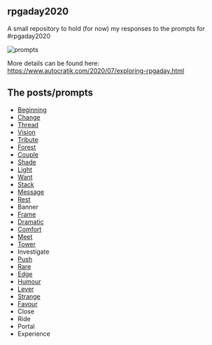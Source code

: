 ## rpgaday2020

A small repository to hold (for now) my responses to the prompts for #rpgaday2020

![prompts](https://1.bp.blogspot.com/-Vv_YRBzsd_c/Xvn1K7yWZkI/AAAAAAAADeI/lgtXWzEWiTQd1kb_nc8BhKL6Kvbel9T0wCPcBGAYYCw/w625-h625/RPGaDAY2020modified.png)

More details can be found here: https://www.autocratik.com/2020/07/exploring-rpgaday.html

## The posts/prompts

* [Beginning](01-beginning-DO.md)
* [Change](02-change-DO.md)
* [Thread](03-thread-DO.md)   
* [Vision](04-vision-DO.md)
* [Tribute](05-tribute-DO.md)
* [Forest](06-forest-DO.md)
* [Couple](07-couple-DO.md)
* [Shade](08-shade-DO.md)
* [Light](09-light-DO.md)
* [Want](10-want-DO.md)
* [Stack](11-stack-DO.md)
* [Message](12-message-DO.md)
* [Rest](13-rest-DO.md)
* Banner
* [Frame](15-frame-DO.md)
* [Dramatic](16-dramatic-DO.md)
* [Comfort](17-comfort-DO.md)   
* [Meet](18-meet-DO.md)
* [Tower](19-tower-DO.md)
* Investigate 
* [Push](21-push-DO.md)
* [Rare](22-rare-DO.md)
* [Edge](23-edge-DO.md)
* [Humour](24-humor-DO.md)
* [Lever](25-lever-DO.md)
* [Strange](26-strange-DO.md)
* [Favour](27-favor-DO.md)
* Close
* Ride
* Portal
* Experience